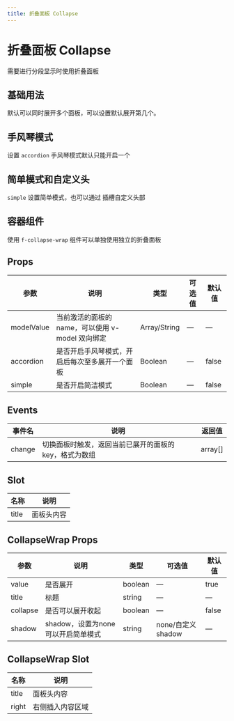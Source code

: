 ```yaml
---
title: 折叠面板 Collapse
---
```


<f-back-top></f-back-top>

# 折叠面板 Collapse

需要进行分段显示时使用折叠面板

## 基础用法

默认可以同时展开多个面板，可以设置默认展开第几个。

<preview path="./demo/Collapse/Basic.vue"></preview>

## 手风琴模式

设置 `accordion` 手风琴模式默认只能开启一个

<preview path="./demo/Collapse/Accordion.vue"></preview>

## 简单模式和自定义头

`simple` 设置简单模式，也可以通过 插槽自定义头部

<preview path="./demo/Collapse/Simple.vue"></preview>

## 容器组件

使用 `f-collapse-wrap` 组件可以单独使用独立的折叠面板

<preview path="./demo/Collapse/Wrap.vue"></preview>

## Props

| 参数       | 说明                                             | 类型         | 可选值 | 默认值 |
| ---------- | ------------------------------------------------ | ------------ | ------ | ------ |
| modelValue | 当前激活的面板的 name，可以使用 v-model 双向绑定 | Array/String | —      | —      |
| accordion  | 是否开启手风琴模式，开启后每次至多展开一个面板   | Boolean      | —      | false  |
| simple     | 是否开启简洁模式                                 | Boolean      | —      | false  |

## Events

| 事件名 | 说明                                                   | 返回值  |
| ------ | ------------------------------------------------------ | ------- |
| change | 切换面板时触发，返回当前已展开的面板的 key，格式为数组 | array[] |

## Slot

| 名称  | 说明       |
| ----- | ---------- |
| title | 面板头内容 |

## CollapseWrap Props

| 参数     | 说明                               | 类型    | 可选值            | 默认值 |
| -------- | ---------------------------------- | ------- | ----------------- | ------ |
| value    | 是否展开                           | boolean | —                 | true   |
| title    | 标题                               | string  | —                 | —      |
| collapse | 是否可以展开收起                   | boolean | —                 | false  |
| shadow   | shadow，设置为none可以开启简单模式 | string  | none/自定义shadow | —      |

## CollapseWrap Slot

| 名称  | 说明             |
| ----- | ---------------- |
| title | 面板头内容       |
| right | 右侧插入内容区域 |
